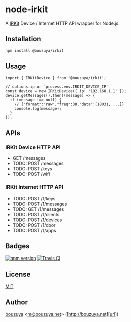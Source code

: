 # node-irkit

A [IRKit](http://getirkit.com/) Device / Internet HTTP API wrapper for Node.js.

## Installation

```
npm install @bouzuya/irkit
```

## Usage

```
import { IRKitDevice } from '@bouzuya/irkit';

// options.ip or `process.env.IRKIT_DEVICE_IP`
const device = new IRKitDevice({ ip: '192.168.1.1' });
device.getMessages().then((message) => {
  if (message !== null) {
    // {"format":"raw","freq":38,"data":[18031, ...]}
    console.log(message);
  }
});
```

## APIs

### IRKit Device HTTP API

- GET /messages
- TODO: POST /messages
- TODO: POST /keys
- TODO: POST /wifi

### IRKit Internet HTTP API

- TODO: POST /1/keys
- TODO: POST /1/messages
- TODO: GET /1/messages
- TODO: POST /1/clients
- TODO: POST /1/devices
- TODO: POST /1/door
- TODO: POST /1/apps

## Badges

[![npm version][npm-badge-url]][npm-url]
[![Travis CI][travisci-badge-url]][travisci-url]

[npm-badge-url]: https://img.shields.io/npm/v/@bouzuya/irkit.svg
[npm-url]: https://www.npmjs.com/package/@bouzuya/irkit
[travisci-badge-url]: https://img.shields.io/travis/bouzuya/node-irkit.svg
[travisci-url]: https://travis-ci.org/bouzuya/node-irkit

## License

[MIT](LICENSE)

## Author

[bouzuya][user] &lt;[m@bouzuya.net][email]&gt; ([http://bouzuya.net][url])

[user]: https://github.com/bouzuya
[email]: mailto:m@bouzuya.net
[url]: http://bouzuya.net
